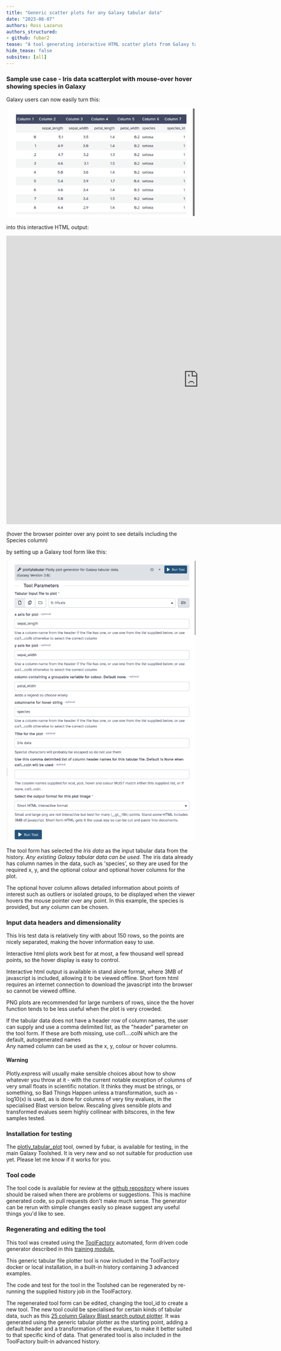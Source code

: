 ```yaml
---
title: "Generic scatter plots for any Galaxy tabular data"
date: "2023-08-07"
authors: Ross Lazarus
authors_structured:
- github: fubar2
tease: "A tool generating interactive HTML scatter plots from Galaxy tabular data is now available for testing"
hide_tease: false
subsites: [all]
---
```


### Sample use case - Iris data scatterplot with mouse-over hover showing species in Galaxy

Galaxy users can now easily turn this:

![iris data](./iris_data_in_galaxy.png)

into this interactive HTML output:

<iframe src="https://lazarus.name/demo/Plotlytabular_Iris_data_on_iris_html.html" width="1024" height="768" resize="both" overflow="auto"  style="border:none;">
</iframe>

(hover the browser pointer over any point to see details including the Species column)

by setting up a Galaxy tool form like this:

![Plotlytabular tool form for Iris data](./iris_plotlytab_form.png)

The tool form has selected the *Iris data* as the input tabular data from the history.
*Any existing Galaxy tabular data can be used*. The iris data already has column names in the data, such as 'species',
so they are used for the required x, y, and the optional colour and optional hover columns for the plot.

The optional hover column allows detailed information about points of interest
such as outliers or isolated groups, to be displayed when the viewer hovers the mouse pointer
over any point. In this example, the species is provided, but any column can be chosen.

### Input data headers and dimensionality

This Iris test data is relatively tiny with about 150 rows, so the points
are nicely separated, making the hover information easy to use.

Interactive html plots work best for at most, a few thousand well spread points,
so the hover display is easy to control.

Interactive html output is available in stand alone format, where 3MB of javascript is included,
allowing it to be viewed offline. Short form html requires an internet connection to download the
javascript into the browser so cannot be viewed offline.

PNG plots are recommended for large numbers of rows, since the the hover function tends to be less useful
when the plot is very crowded.

If the tabular data does not have a header row of column names, the user can supply and use a
comma delimited list, as the "header" parameter on the tool form.
If these are both missing, use col1....colN which are the default, autogenerated names</br>
Any named column can be used as the x, y, colour or hover columns.

#### Warning

Plotly.express will usually make sensible choices about how to show whatever you throw at it - with the current
notable exception of columns of very small floats in scientific notation. It thinks they must be strings,
or something, so Bad Things Happen unless a transformation, such as -log10(x) is used, as is done for
columns of very tiny evalues, in the specialised Blast version below. Rescaling gives sensible plots and
transformed evalues seem highly collinear with bitscores, in the few samples tested.

### Installation for testing

The [plotly_tabular_plot](https://toolshed.g2.bx.psu.edu/repository/browse_repository?id=a4961ff57ce13935) tool, owned by fubar, is available for testing, in the main Galaxy Toolshed.
It is very new and so not suitable for production use yet. Please let me know if it works for you.

### Tool code

The tool code is available for review at the <a href="https://github.com/fubar2/plotly_tabular_tool">github repository</a> where issues should
be raised when there are problems or suggestions. This is machine generated code, so pull requests don't
make much sense. The generator can be rerun with simple changes easily so please suggest
any useful things you'd like to see.

### Regenerating and editing the tool

This tool was created using the <a href="https://github.com/fubar2/galaxy_tf_overlay">ToolFactory</a> automated, form driven code generator
described in this <a href="https://training.galaxy.lazarus.name/training-material/topics/dev/tutorials/tool-generators/tutorial.html">training module.</a>

This generic tabular file plotter tool is now included in the ToolFactory docker or local installation, in a built-in history containing 3
advanced examples.

The code and test for the tool in the Toolshed can be regenerated by re-running the supplied history job in the ToolFactory.

The regenerated tool form can be edited, changing the tool_id to create a new tool. The new tool could be specialised for
certain kinds of tabular data, such as this [25 column Galaxy Blast search output plotter](https://github.com/fubar2/plotly_blast_tool). It
was generated using the generic tabular plotter as the starting point, adding a default header and
a transformation of the evalues, to make it better suited to that specific kind of data. That generated tool is also included in the
ToolFactory built-in advanced history.



